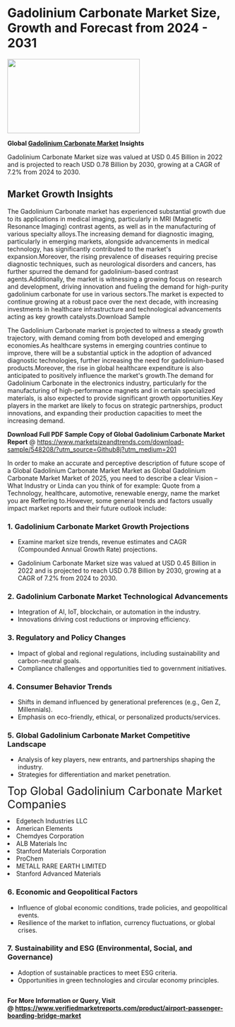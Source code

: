 <H1>Gadolinium Carbonate Market Size, Growth and Forecast from 2024 - 2031</H1><img class="aligncenter size-medium wp-image-584254" src="https://thirdeyenews.in/wp-content/uploads/2024/09/Global-Market-Research-300x168.jpeg" alt="" width="300" height="168" /><p><strong>Global&nbsp;<a href="https://www.marketsizeandtrends.com/download-sample/548208/?utm_source=Github8j?utm_medium=201">Gadolinium Carbonate Market</a> Insights</strong></p><p>Gadolinium Carbonate Market size was valued at USD 0.45 Billion in 2022 and is projected to reach USD 0.78 Billion by 2030, growing at a CAGR of 7.2% from 2024 to 2030.</p><p><h2>Market Growth Insights</h2> <p>The Gadolinium Carbonate market has experienced substantial growth due to its applications in medical imaging, particularly in MRI (Magnetic Resonance Imaging) contrast agents, as well as in the manufacturing of various specialty alloys.The increasing demand for diagnostic imaging, particularly in emerging markets, alongside advancements in medical technology, has significantly contributed to the market's expansion.Moreover, the rising prevalence of diseases requiring precise diagnostic techniques, such as neurological disorders and cancers, has further spurred the demand for gadolinium-based contrast agents.Additionally, the market is witnessing a growing focus on research and development, driving innovation and fueling the demand for high-purity gadolinium carbonate for use in various sectors.The market is expected to continue growing at a robust pace over the next decade, with increasing investments in healthcare infrastructure and technological advancements acting as key growth catalysts.Download Sample</p> <p>The Gadolinium Carbonate market is projected to witness a steady growth trajectory, with demand coming from both developed and emerging economies.As healthcare systems in emerging countries continue to improve, there will be a substantial uptick in the adoption of advanced diagnostic technologies, further increasing the need for gadolinium-based products.Moreover, the rise in global healthcare expenditure is also anticipated to positively influence the market's growth.The demand for Gadolinium Carbonate in the electronics industry, particularly for the manufacturing of high-performance magnets and in certain specialized materials, is also expected to provide significant growth opportunities.Key players in the market are likely to focus on strategic partnerships, product innovations, and expanding their production capacities to meet the increasing demand.</p><p><span class=""><strong>Download Full PDF Sample Copy of Global Gadolinium Carbonate Market Report</strong> @ <a href="https://www.marketsizeandtrends.com/download-sample/548208/?utm_source=Github8j?utm_medium=201" target="_blank">https://www.marketsizeandtrends.com/download-sample/548208/?utm_source=Github8j?utm_medium=201</a></span></p><p>In order to make an accurate and perceptive description of future scope of a Global&nbsp;Gadolinium Carbonate Market Market as Global&nbsp;Gadolinium Carbonate Market Market of 2025, you need to describe a clear Vision &ndash; What Industry or Linda can you think of for example: Quote from a Technology, healthcare, automotive, renewable energy, name the market you are Reffering to.However, some general trends and factors usually impact market reports and their future outlook include:</p><h3>1.&nbsp;<strong>Gadolinium Carbonate Market Growth Projections</strong></h3><ul><li>Examine market size trends, revenue estimates and CAGR (Compounded Annual Growth Rate) projections.</li><li><p>Gadolinium Carbonate Market size was valued at USD 0.45 Billion in 2022 and is projected to reach USD 0.78 Billion by 2030, growing at a CAGR of 7.2% from 2024 to 2030.</p></li></ul><h3>2.&nbsp;<strong>Gadolinium Carbonate Market Technological Advancements</strong></h3><ul><li>Integration of AI, IoT, blockchain, or automation in the industry.</li><li>Innovations driving cost reductions or improving efficiency.</li></ul><h3>3.&nbsp;<strong>Regulatory and Policy Changes</strong></h3><ul><li>Impact of global and regional regulations, including sustainability and carbon-neutral goals.</li><li>Compliance challenges and opportunities tied to government initiatives.</li></ul><h3>4.&nbsp;<strong>Consumer Behavior Trends</strong></h3><ul><li>Shifts in demand influenced by generational preferences (e.g., Gen Z, Millennials).</li><li>Emphasis on eco-friendly, ethical, or personalized products/services.</li></ul><h3>5.&nbsp;<strong>Global Gadolinium Carbonate Market Competitive Landscape</strong></h3><ul><li>Analysis of key players, new entrants, and partnerships shaping the industry.</li><li>Strategies for differentiation and market penetration.</li></ul><p data-pm-slice="1 1 []"><span style="color: inherit; font-family: inherit; font-size: 25px;">Top Global Gadolinium Carbonate Market Companies</span></p><div class="" data-test-id=""><p><li>Edgetech Industries LLC</li><li> American Elements</li><li> Chemdyes Corporation</li><li> ALB Materials Inc</li><li> Stanford Materials Corporation</li><li> ProChem</li><li> METALL RARE EARTH LIMITED</li><li> Stanford Advanced Materials</li></p></div><h3>6.&nbsp;<strong>Economic and Geopolitical Factors</strong></h3><ul><li>Influence of global economic conditions, trade policies, and geopolitical events.</li><li>Resilience of the market to inflation, currency fluctuations, or global crises.</li></ul><h3>7.&nbsp;<strong>Sustainability and ESG (Environmental, Social, and Governance)</strong></h3><ul><li>Adoption of sustainable practices to meet ESG criteria.</li><li>Opportunities in green technologies and circular economy principles.</li></ul><h2><strong style="font-size: 14px;">For More Information or Query, Visit @&nbsp;</strong><a style="background-color: #ffffff; font-size: 14px;" href="https://www.marketsizeandtrends.com/report/gadolinium-carbonate-market/" target="_blank">https://www.verifiedmarketreports.com/product/airport-passenger-boarding-bridge-market</a></h2>
